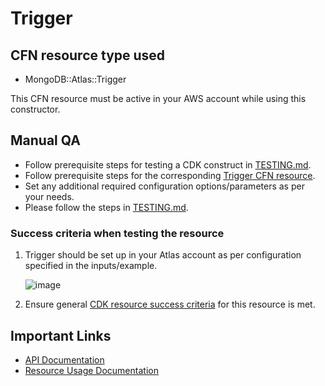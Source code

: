 # Trigger

## CFN resource type used
- MongoDB::Atlas::Trigger

This CFN resource must be active in your AWS account while using this constructor.

## Manual QA
- Follow prerequisite steps for testing a CDK construct in [TESTING.md](../../../TESTING.md).
- Follow prerequisite steps for the corresponding [Trigger CFN resource](https://github.com/mongodb/mongodbatlas-cloudformation-resources/blob/master/cfn-resources/trigger/test/README.md).
- Set any additional required configuration options/parameters as per your needs.
- Please follow the steps in [TESTING.md](../../../TESTING.md).


### Success criteria when testing the resource
1. Trigger should be set up in your Atlas account as per configuration specified in the inputs/example.

   ![image](https://user-images.githubusercontent.com/122359335/227495196-59063691-c475-449c-b6b1-f206f4404715.png)

2. Ensure general [CDK resource success criteria](../../../TESTING.md) for this resource is met.

## Important Links
- [API Documentation](https://www.mongodb.com/docs/atlas/app-services/admin/api/v3/#tag/triggers)
- [Resource Usage Documentation](https://www.mongodb.com/docs/atlas/triggers/#service-functions-provide-server-side-logic)